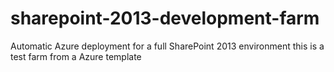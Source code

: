 # sharepoint-2013-development-farm
Automatic Azure deployment for a full SharePoint 2013 environment
this is a test farm from a Azure template
